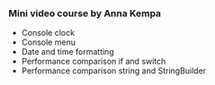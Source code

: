 ### Mini video course by Anna Kempa

- Console clock
- Console menu
- Date and time formatting
- Performance comparison if and switch
- Performance comparison string and StringBuilder
